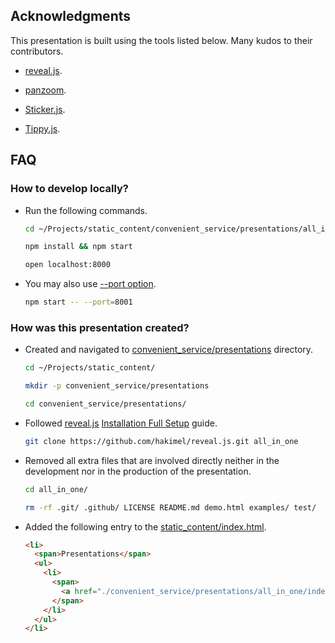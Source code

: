 
## Acknowledgments

This presentation is built using the tools listed below. Many kudos to their contributors.

- [reveal.js](https://revealjs.com).

- [panzoom](https://github.com/anvaka/panzoom).

- [Sticker.js](http://stickerjs.cmiscm.com).

- [Tippy.js](https://atomiks.github.io/tippyjs).

## FAQ

### How to develop locally?

- Run the following commands.

  ```bash
  cd ~/Projects/static_content/convenient_service/presentations/all_in_one/
  ```

  ```bash
  npm install && npm start
  ```

  ```bash
  open localhost:8000
  ```

- You may also use [--port option](https://revealjs.com/installation/#development-server-port).

   ```bash
   npm start -- --port=8001
   ```

### How was this presentation created?

- Created and navigated to [convenient_service/presentations](https://github.com/marian13/static_content/tree/main/convenient_service/presentations) directory.

  ```bash
  cd ~/Projects/static_content/
  ```

  ```bash
  mkdir -p convenient_service/presentations
  ```

  ```bash
  cd convenient_service/presentations/
  ```

- Followed [reveal.js](https://revealjs.com/) [Installation Full Setup](https://revealjs.com/installation/#full-setup) guide.

  ```bash
  git clone https://github.com/hakimel/reveal.js.git all_in_one
  ```

- Removed all extra files that are involved directly neither in the development nor in the production of the presentation.

  ```bash
  cd all_in_one/
  ```

  ```bash
  rm -rf .git/ .github/ LICENSE README.md demo.html examples/ test/
  ```

- Added the following entry to the [static_content/index.html](https://github.com/marian13/static_content/blob/main/index.html).

  ```html
  <li>
    <span>Presentations</span>
    <ul>
      <li>
        <span>
          <a href="./convenient_service/presentations/all_in_one/index.html">All-in-One Presentation</a>
        </span>
      </li>
    </ul>
  </li>
  ```
